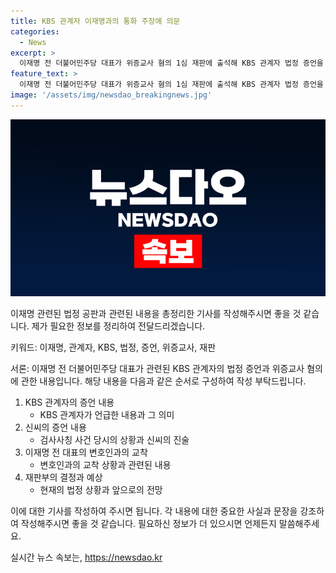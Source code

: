 ```yaml
---
title: KBS 관계자 이재명과의 통화 주장에 의문
categories:
  - News
excerpt: >
  이재명 전 더불어민주당 대표가 위증교사 혐의 1심 재판에 출석해 KBS 관계자 법정 증언을 증언했다. KBS와 김병량 전 성남시장 사이에 이 전 대표를 주범으로 모는 야합은 상식적으로도 없는 일이라 주장하여, 관련한 위증교사 혐의를 뒷받침하는 발언이었다. 이어 검찰은 KBS 교양제작국 차장이었던 신씨를 증인으로 출석시켜 이 전 대표와 공모하여 검사를 사칭한 혐의로 유죄를 받았던 최씨와의 관련성을 밝혔으며, 이를 통해 재판부는 이 전 대표의 위증 혐의에 대한 결심을 이르면 10~11월에 내릴 것으로 보인다.
feature_text: >
  이재명 전 더불어민주당 대표가 위증교사 혐의 1심 재판에 출석해 KBS 관계자 법정 증언을 증언했다. KBS와 김병량 전 성남시장 사이에 이 전 대표를 주범으로 모는 야합은 상식적으로도 없는 일이라 주장하여, 관련한 위증교사 혐의를 뒷받침하는 발언이었다. 이어 검찰은 KBS 교양제작국 차장이었던 신씨를 증인으로 출석시켜 이 전 대표와 공모하여 검사를 사칭한 혐의로 유죄를 받았던 최씨와의 관련성을 밝혔으며, 이를 통해 재판부는 이 전 대표의 위증 혐의에 대한 결심을 이르면 10~11월에 내릴 것으로 보인다.
image: '/assets/img/newsdao_breakingnews.jpg'
---
```


<p><img src="/assets/img/newsdao_breakingnews.jpg" alt="koreaapp 속보" /></p>

<p>이재명 관련된 법정 공판과 관련된 내용을 총정리한 기사를 작성해주시면 좋을 것 같습니다. 제가 필요한 정보를 정리하여 전달드리겠습니다.</p>

<p>키워드: 이재명, 관계자, KBS, 법정, 증언, 위증교사, 재판</p>

<p>서론:
이재명 전 더불어민주당 대표가 관련된 KBS 관계자의 법정 증언과 위증교사 혐의에 관한 내용입니다. 해당 내용을 다음과 같은 순서로 구성하여 작성 부탁드립니다.</p>

<ol>
<li>KBS 관계자의 증언 내용
<ul>
<li>KBS 관계자가 언급한 내용과 그 의미</li>
</ul></li>
<li>신씨의 증언 내용
<ul>
<li>검사사칭 사건 당시의 상황과 신씨의 진술</li>
</ul></li>
<li>이재명 전 대표의 변호인과의 교착
<ul>
<li>변호인과의 교착 상황과 관련된 내용</li>
</ul></li>
<li>재판부의 결정과 예상
<ul>
<li>현재의 법정 상황과 앞으로의 전망</li>
</ul></li>
</ol>

<p>이에 대한 기사를 작성하여 주시면 됩니다. 각 내용에 대한 중요한 사실과 문장을 강조하여 작성해주시면 좋을 것 같습니다. 필요하신 정보가 더 있으시면 언제든지 말씀해주세요.</p>
실시간 뉴스 속보는, <a href="https://newsdao.kr" rel="dofollow">https://newsdao.kr</a>


